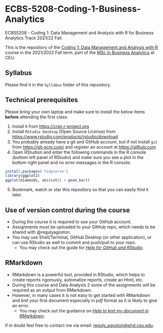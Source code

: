 # ECBS-5208-Coding-1-Business-Analytics
ECBS5208 - Coding 1: Data Management and Analysis with R for Business Analytics Track 2021/22 Fall.

This is the repository of the [Coding 1: Data Management and Analysis with R](https://courses.ceu.edu/courses/2021-2022/coding-1-data-management-and-analysis-r)
course in the 2021/2022 Fall term, part of the [MSc in Business Analytics](https://economics.ceu.edu/program/master-science-business-analytics) at CEU.

## Syllabus

Please find it in the `Syllabus` folder of this repository.

## Technical prerequisites

Please bring your own laptop and make sure to install the below items **before** attending the first class:

1. Install `R` from https://cran.r-project.org
2. Install `RStudio Desktop` (Open Source License) from https://www.rstudio.com/products/rstudio/download
3. You probably already have a git and GitHub account, but if not install `git` from https://git-scm.com/ and register an account at https://github.com
4. Open RStudion and enter the following commands in the R console (bottom left panel of RStudio) and make sure you see a plot in the bottom right panel and no error messages in the R console:

```r
install.packages('tidyverse')
library(ggplot2)
ggplot(diamonds, aes(cut)) + geom_bar()
```
5. Bookmark, watch or star this repository so that you can easily find it later.

## Use of version control during the course

- During the course it is required to use your GitHub account. 
- Assignments must be uploaded to your GitHub repo, which needs to be shared with @regulyagoston.
- You may use Shell/Terminal, GitHub Desktop (or other application), or can use RStudio as well to commit and push/pull to your repo.
  * You may check out the guide for [*Help for GitHub and RStudio*](https://github.com/CEU-Economics-and-Business/ECBS-5208-Coding-1-Business-Analytics/blob/main/Help/help_github_n_Rstudio.md).

## RMarkdown

- RMarkdown is a powerful tool, provided in RStudio, which helps to create reports rigorously, automatize reports, create an Html, etc.
- During this course and Data Analysis 2 some of the assignments will be required as an output from RMarkdown.
- However, in many cases it is not easy to get started with RMarkdown and *knit* your first document especially in *pdf* format as it is likely to give an error.
  * You may check out the guidance on [*Help to knit my document in RMarkdown*](https://github.com/CEU-Economics-and-Business/ECBS-5208-Coding-1-Business-Analytics/blob/master/Help/help_rmarkdown.md).

If in doubt feel free to contact me via email: reguly_agoston@phd.ceu.edu.
